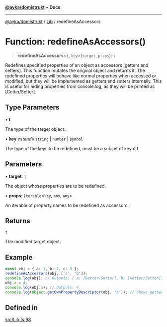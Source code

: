 [**@ayka/domistrukt**](../../../README.md) • **Docs**

***

[@ayka/domistrukt](../../../globals.md) / [Lib](../README.md) / redefineAsAccessors

# Function: redefineAsAccessors()

> **redefineAsAccessors**\<`t`, `key`\>(`target`, `props`): `t`

Redefines specified properties of an object as accessors (getters and setters).
This function mutates the original object and returns it.
The redefined properties will behave like normal properties when accessed or modified,
but they will be implemented as getters and setters internally.
This is useful for hiding properties from console.log, as they will be printed as [Getter/Setter].

## Type Parameters

• **t**

The type of the target object.

• **key** *extends* `string` \| `number` \| `symbol`

The type of the keys to be redefined, must be a subset of keyof t.

## Parameters

• **target**: `t`

The object whose properties are to be redefined.

• **props**: `Iterable`\<`key`, `any`, `any`\>

An iterable of property names to be redefined as accessors.

## Returns

`t`

The modified target object.

## Example

```ts
const obj = { a: 1, b: 2, c: 3 };
redefineAsAccessors(obj, ['a', 'b']);
console.log(obj); // Outputs: { a: [Getter/Setter], b: [Getter/Setter], c: 3 }
obj.a = 4;
console.log(obj.a); // Outputs: 4
console.log(Object.getOwnPropertyDescriptor(obj, 'a')); // Shows getter and setter
```

## Defined in

[src/Lib.ts:98](https://github.com/AndreyMork/domistrukt/blob/c8d404d2a2ad3b5db17fcead4d4e5821b1cc97ac/src/Lib.ts#L98)
